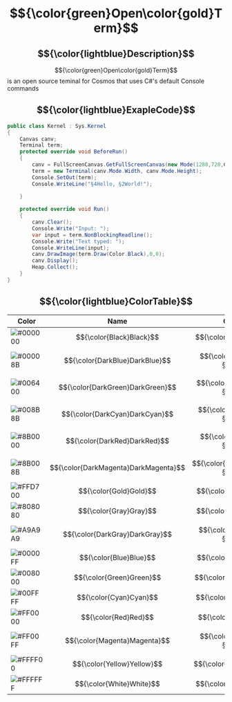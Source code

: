 # $${\color{green}Open\color{gold}Term}$$
## $${\color{lightblue}Description}$$
$${\color{green}Open\color{gold}Term}$$ is an open source teminal for Cosmos that uses C#'s default Console commands
## $${\color{lightblue}ExapleCode}$$
```csharp
public class Kernel : Sys.Kernel
{
    Canvas canv;
    Terminal term;
    protected override void BeforeRun()
    {
        canv = FullScreenCanvas.GetFullScreenCanvas(new Mode(1280,720,ColorDepth.ColorDepth32));
        term = new Terminal(canv.Mode.Width, canv.Mode.Height);
        Console.SetOut(term);
        Console.WriteLine("§4Hello, §2World!");
        
    }

    protected override void Run()
    {
        canv.Clear();
        Console.Write("Input: ");
        var input = term.NonBlockingReadline();
        Console.Write("Text typed: ");
        Console.WriteLine(input);
        canv.DrawImage(term.Draw(Color.Black),0,0);
        canv.Display();
        Heap.Collect();
    }
}
```
## $${\color{lightblue}ColorTable}$$

|Color|Name|Code|
|-----|----|----|
|![#000000](https://placehold.co/15x15/000000/000000.png)|$${\color{Black}Black}$$|$${\color{black}§0}$$|
|![#00008B](https://placehold.co/15x15/00008B/00008B.png)|$${\color{DarkBlue}DarkBlue}$$|$${\color{darkblue}§1}$$|
|![#006400](https://placehold.co/15x15/006400/006400.png)|$${\color{DarkGreen}DarkGreen}$$|$${\color{DarkGreen}§2}$$|
|![#008B8B](https://placehold.co/15x15/008B8B/008B8B.png)|$${\color{DarkCyan}DarkCyan}$$|$${\color{DarkCyan}§3}$$|
|![#8B0000](https://placehold.co/15x15/8B0000/8B0000.png)|$${\color{DarkRed}DarkRed}$$|$${\color{DarkRed}§4}$$|
|![#8B008B](https://placehold.co/15x15/8B008B/8B008B.png)|$${\color{DarkMagenta}DarkMagenta}$$|$${\color{DarkMagenta}§5}$$|
|![#FFD700](https://placehold.co/15x15/FFD700/FFD700.png)|$${\color{Gold}Gold}$$|$${\color{Gold}§6}$$|
|![#808080](https://placehold.co/15x15/808080/808080.png)|$${\color{Gray}Gray}$$|$${\color{Gray}§7}$$|
|![#A9A9A9](https://placehold.co/15x15/A9A9A9/A9A9A9.png)|$${\color{DarkGray}DarkGray}$$|$${\color{DarkGray}§8}$$|
|![#0000FF](https://placehold.co/15x15/0000FF/0000FF.png)|$${\color{Blue}Blue}$$|$${\color{Blue}§9}$$|
|![#008000](https://placehold.co/15x15/008000/008000.png)|$${\color{Green}Green}$$|$${\color{Green}§a}$$|
|![#00FFFF](https://placehold.co/15x15/00FFFF/00FFFF.png)|$${\color{Cyan}Cyan}$$|$${\color{Cyan}§b}$$|
|![#FF0000](https://placehold.co/15x15/FF0000/FF0000.png)|$${\color{Red}Red}$$|$${\color{Red}§c}$$|
|![#FF00FF](https://placehold.co/15x15/FF00FF/FF00FF.png)|$${\color{Magenta}Magenta}$$|$${\color{Magenta}§d}$$|
|![#FFFF00](https://placehold.co/15x15/FFFF00/FFFF00.png)|$${\color{Yellow}Yellow}$$|$${\color{Yellow}§e}$$|
|![#FFFFFF](https://placehold.co/15x15/FFFFFF/FFFFFF.png)|$${\color{White}White}$$|$${\color{White}§f}$$|
